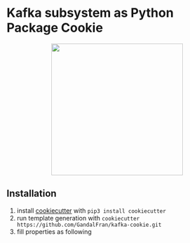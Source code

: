 # Kafka subsystem as Python Package Cookie

<div align="center">
  <img src="https://upload.wikimedia.org/wikipedia/commons/7/7d/Kafka_portrait.jpg" height="300px" hspace="20">
</div>

## Installation
1. install [cookiecutter](https://github.com/cookiecutter/cookiecutter) with `pip3 install cookiecutter`
2. run template generation with `cookiecutter https://github.com/GandalFran/kafka-cookie.git`
3. fill properties as following
```

```
